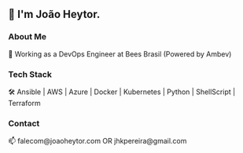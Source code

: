 <!--
**joaoheytor/joaoheytor** is a ✨ _special_ ✨ repository because its `README.md` (this file) appears on your GitHub profile.

Here are some ideas to get you started:

- 🔭 I’m currently working on ...
- 🌱 I’m currently learning ...
- 👯 I’m looking to collaborate on ...
- 🤔 I’m looking for help with ...
- 💬 Ask me about ...
- 📫 How to reach me: ...
- 😄 Pronouns: ...
- ⚡ Fun fact: ...
-->

## 👋 I'm João Heytor.

<h3>About Me</h3>
💼 Working as a DevOps Engineer at Bees Brasil (Powered by Ambev)

<h3>Tech Stack</h3>
🛠 Ansible | AWS | Azure | Docker | Kubernetes | Python | ShellScript | Terraform

<h3>Contact</h3>
📫 falecom@joaoheytor.com OR jhkpereira@gmail.com
